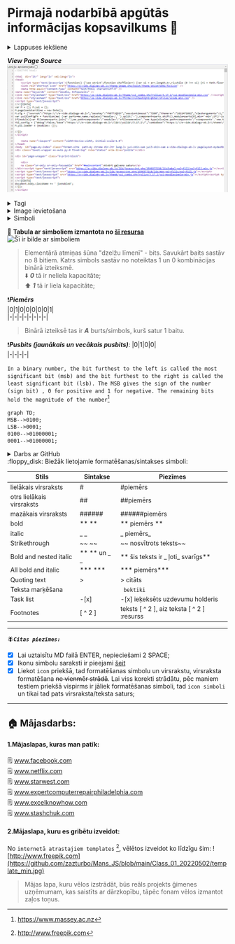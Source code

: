 # Pirmajā nodarbībā apgūtās informācijas kopsavilkums :pushpin:
<details><summary>Lappuses iekšiene</summary>  
<p>
:warning: Skatīt lapas avotu ātrie taustiņi CTRL+U :man_student:
</p>
</details>  

***View Page Source***  
![lapas avota skrīns](https://github.com/zazturbo/Mans_JS/blob/main/Class_01_20220502/page_source.png)  

  


<details><summary>Tagi</summary>
  <p>
  :warning:  Atvērt tagu ar < >
  </p>
  <p>
  :warning:  Aizvērt tagu ar < / >
  </p>
  </details>

<details><summary>Image ievietošana</summary>
  <p>
:warning:Ievietot attēlu var izmantojot simbolu ! un norādot alternatīvo takstu iekš kvadrātiekavām [ ]. Pēc tam seko attēla links iekš iekavēm ( )    
  </p>
  </details>
  
<details><summary>Simboli</summary>  
  <p>
   :eyeglasses:Acīmredzamie
    </p>
  <p>
   :dark_sunglasses:Neredzamie (tādi kā enter u.tml.)
  </p>
  </details>
  
:floppy_disk: **Tabula ar simboliem izmantota no [šī resursa](http://www.ecowin.org/aulas/resources/tables/asciitable.jpg)**  
![Šī ir bilde ar simboliem](http://www.ecowin.org/aulas/resources/tables/asciitable.jpg)  
>Elementārā atmiņas šūna "dzelžu līmenī" - bits. Savukārt baits sastāv no 8 bitiem. Katrs simbols sastāv no noteiktas 1 un 0 kombinācijas binārā izteiksmē.  
 :arrow_down: ***0*** tā ir neliela kapacitāte;  
 :arrow_up: ***1*** tā ir liela kapacitāte;  
 
 :exclamation:***Piemērs***  
 |0|1|0|0|0|0|0|1|  
 |-|-|-|-|-|-|-|-|  
  
 
>Binārā izteiksē tas ir ***A*** burts/simbols, kurš satur 1 baitu.
 
 :exclamation:***Pusbits (jaunākais un vecākais pusbits)***:
|0|1|0|0|  
|-|-|-|-|  
 
```In a binary number, the bit furthest to the left is called the most significant bit (msb) and the bit furthest to the right is called the least significant bit (lsb). The MSB gives the sign of the number (sign bit) , 0 for positive and 1 for negative. The remaining bits hold the magnitude of the number```[^1]  

[^1]: https://www.massey.ac.nz

 ```mermaid
graph TD;
MSB-->0100;
LSB-->0001;
0100-->01000001;
0001-->01000001;
```
 
 
<details><summary>Darbs ar GitHub</summary>
 <p>
   :warning:Reģistrācija GitHub;
  </p>
  <p>
   :warning:Repozitoriju izveide;
  </p>
  <p>
 :warning:GitHub automātiskā formatēšana darbojas tikai uz md failiem;
  </p>
  </details>  
:floppy_disk: Biežāk lietojamie formatēšanas/sintakses simboli: 

|Stils|Sintakse|Piezīmes|  
|-|-|-|  
|lielākais virsraksts|#|#piemērs|
|otrs lielākais virsraksts|##|##piemērs|
|mazākais virsraksts|######|######piemērs|
|bold|** ** |** piemērs **|
|italic|_ _ |_ piemērs_|
|Strikethrough|~~ ~~ |~~ nosvītrots teksts~~ |
|Bold and nested italic|** ** un _ _ |** šis teksts ir _ ļoti_ svarīgs**|
|All bold and italic |*** *** | *** piemērs*** |  
|Quoting text|> |> citāts|  
|Teksta marķēšana| `  `| ` bektiki`|
|Task list| -[x] | -[x] ieķeksēts uzdevumu holderis|
|Footnotes| [ ^ 2 ] | teksts [ ^ 2 ], aiz teksta [ ^ 2 ] :resurss |


----------------------------------------------------------------------------------  

:fly:***`Citas piezīmes:`***   
- [x] Lai uztaisītu MD failā ENTER, nepieciešami 2 SPACE;  
- [x] Ikonu simbolu saraksti ir pieejami [šeit](https://github.com/ikatyang/emoji-cheat-sheet/blob/master/README.md) 
- [x] Liekot `icon` priekšā, tad formatēšanas simbolu un virsrakstu, virsraksta formatēšana ~~ne vienmēr strādā~~. Lai viss korekti strādātu, pēc maniem testiem priekšā vispirms ir jāliek formatēšanas simboli, tad `icon simboli` un tikai tad pats virsraksta/teksta saturs; 

----------------------------------------------------------------------------------  
## :house: Mājasdarbs:  
#### 1.Mājaslapas, kuras man patīk:  
:spiral_notepad: www.facebook.com  
:spiral_notepad: www.netflix.com  
:spiral_notepad: www.starwest.com  
:spiral_notepad: www.expertcomputerrepairphiladelphia.com  
:spiral_notepad: www.excelknowhow.com  
:spiral_notepad: www.stashchuk.com  
#### 2.Mājaslapa, kuru es gribētu izveidot: 

No `internetā atrastajiem templates` [^2], vēlētos izveidot ko līdzīgu šim: ![http://www.freepik.com](https://github.com/zazturbo/Mans_JS/blob/main/Class_01_20220502/template_min.jpg)  
[^2]:http://www.freepik.com  

>Mājas lapa, kuru vēlos izstrādāt, būs reāls projekts ģimenes uzņēmumam, kas saistīts ar dārzkopību, tāpēc fonam vēlos izmantot zaļos toņus.  


